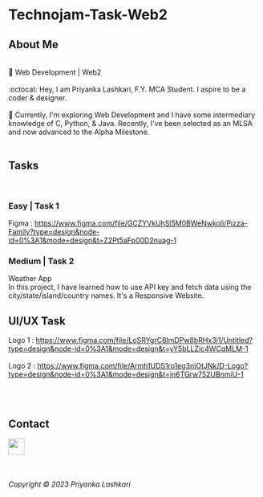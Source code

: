 # Technojam-Task-Web2


## About Me
<br> 
🔭 Web Development | Web2  <br><br>
:octocat: Hey, I am Priyanka Lashkari, F.Y. MCA Student. I aspire to be a coder & designer. <br><br>
🎯 Currently, I'm exploring Web Development and I have some intermediary knowledge of C, Python, & Java. Recently, I've been selected as an MLSA and now advanced to the Alpha Milestone. <br><br>


## Tasks 
<br>

### Easy | Task 1 
Figma : https://www.figma.com/file/GCZYVkUhSl5M0BWeNwkoIi/Pizza-Family?type=design&node-id=0%3A1&mode=design&t=Z2Pt5aFp00D2nuag-1

### Medium | Task 2
Weather App <br>
In this project, I have learned how to use API key and fetch data using the city/state/island/country names.
It's a Responsive Website.

## UI/UX Task
Logo 1 : https://www.figma.com/file/LoSRYgrC8ImDPw8bRHx3i1/Untitled?type=design&node-id=0%3A1&mode=design&t=yY5bLLZic4WCqMLM-1 <br><br>
Logo 2 : https://www.figma.com/file/Armh1UDS1ro1eg3niOtJNk/D-Logo?type=design&node-id=0%3A1&mode=design&t=jn6TGrw752UBnmiU-1 

<br><br>

## Contact 
<a href="https://www.linkedin.com/in/pialashkari23/">
<img align="left" src="https://github.com/pia-lashkari/CodeClause-WeatherApp/assets/139000789/d4f83a6e-eea0-45d5-8998-c78cfc4d2a7e" height=32px>
</a>



<br><br><br><br>

<i> Copyright &copy; 2023 Priyanka Lashkari </i>


 
